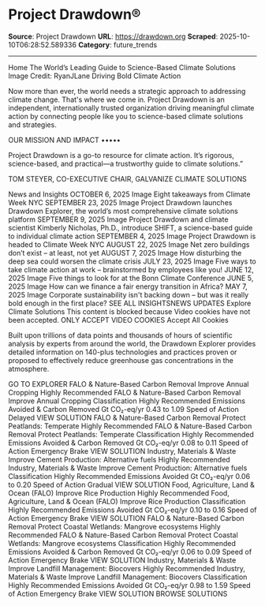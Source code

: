 # Project Drawdown®

**Source**: Project Drawdown
**URL**: https://drawdown.org
**Scraped**: 2025-10-10T06:28:52.589336
**Category**: future_trends

---

Home
The World’s Leading Guide to Science-Based Climate Solutions
Image
Credit: RyanJLane
Driving Bold Climate Action

Now more than ever, the world needs a strategic approach to addressing climate change. That's where we come in. Project Drawdown is an independent, internationally trusted organization driving meaningful climate action by connecting people like you to science-based climate solutions and strategies.

OUR MISSION AND IMPACT
•••••

Project Drawdown is a go-to resource for climate action. It’s rigorous, science-based, and practical—a trustworthy guide to climate solutions.”

TOM STEYER, CO-EXECUTIVE CHAIR, GALVANIZE CLIMATE SOLUTIONS

News and Insights
OCTOBER 6, 2025
Image
Eight takeaways from Climate Week NYC
SEPTEMBER 23, 2025
Image
Project Drawdown launches Drawdown Explorer, the world’s most comprehensive climate solutions platform
SEPTEMBER 9, 2025
Image
Project Drawdown and climate scientist Kimberly Nicholas, Ph.D., introduce SHIFT, a science-based guide to individual climate action
SEPTEMBER 4, 2025
Image
Project Drawdown is headed to Climate Week NYC
AUGUST 22, 2025
Image
Net zero buildings don’t exist – at least, not yet
AUGUST 7, 2025
Image
How disturbing the deep sea could worsen the climate crisis
JULY 23, 2025
Image
Five ways to take climate action at work – brainstormed by employees like you!
JUNE 12, 2025
Image
Five things to look for at the Bonn Climate Conference
JUNE 5, 2025
Image
How can we finance a fair energy transition in Africa?
MAY 7, 2025
Image
Corporate sustainability isn't backing down – but was it really bold enough in the first place?
SEE ALL INSIGHTSNEWS UPDATES
Explore Climate Solutions
This content is blocked because Video cookies have not been accepted.
ONLY ACCEPT VIDEO COOKIES
Accept All Cookies

Built upon trillions of data points and thousands of hours of scientific analysis by experts from around the world, the Drawdown Explorer provides detailed information on 140-plus technologies and practices proven or proposed to effectively reduce greenhouse gas concentrations in the atmosphere.

GO TO EXPLORER
FALO & Nature-Based Carbon Removal
Improve Annual Cropping
Highly Recommended
FALO & Nature-Based Carbon Removal
Improve Annual Cropping
Classification
Highly Recommended
Emissions Avoided & Carbon Removed Gt CO₂-eq/yr
0.43 to 1.09
Speed of Action
Delayed
VIEW SOLUTION
FALO & Nature-Based Carbon Removal
Protect Peatlands:
Temperate
Highly Recommended
FALO & Nature-Based Carbon Removal
Protect Peatlands:
Temperate
Classification
Highly Recommended
Emissions Avoided & Carbon Removed Gt CO₂-eq/yr
0.08 to 0.11
Speed of Action
Emergency Brake
VIEW SOLUTION
Industry, Materials & Waste
Improve Cement Production:
Alternative fuels
Highly Recommended
Industry, Materials & Waste
Improve Cement Production:
Alternative fuels
Classification
Highly Recommended
Emissions Avoided Gt CO₂-eq/yr
0.06 to 0.20
Speed of Action
Gradual
VIEW SOLUTION
Food, Agriculture, Land & Ocean (FALO)
Improve Rice Production
Highly Recommended
Food, Agriculture, Land & Ocean (FALO)
Improve Rice Production
Classification
Highly Recommended
Emissions Avoided Gt CO₂-eq/yr
0.10 to 0.16
Speed of Action
Emergency Brake
VIEW SOLUTION
FALO & Nature-Based Carbon Removal
Protect Coastal Wetlands:
Mangrove ecosystems
Highly Recommended
FALO & Nature-Based Carbon Removal
Protect Coastal Wetlands:
Mangrove ecosystems
Classification
Highly Recommended
Emissions Avoided & Carbon Removed Gt CO₂-eq/yr
0.06 to 0.09
Speed of Action
Emergency Brake
VIEW SOLUTION
Industry, Materials & Waste
Improve Landfill Management:
Biocovers
Highly Recommended
Industry, Materials & Waste
Improve Landfill Management:
Biocovers
Classification
Highly Recommended
Emissions Avoided Gt CO₂-eq/yr
0.98 to 1.59
Speed of Action
Emergency Brake
VIEW SOLUTION
BROWSE SOLUTIONS
